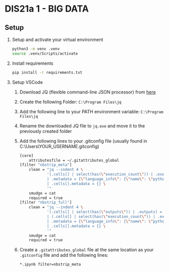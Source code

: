 # DIS21a 1 - BIG DATA

## Setup

1. Setup and activate your virtual environment

    ```bash
    python3 -m venv .venv
    source .venv/Scripts/activate
    ```

2. Install requirements

    ```bash
    pip install -r requirements.txt
    ```

3. Setup VSCode

    1. Download JQ (flexible command-line JSON processor) from [here](https://github.com/stedolan/jq/releases/download/jq-1.6/jq-win64.exe)
    2. Create the following Folder: `C:\Program Files\jq`
    3. Add the following line to your PATH environment variable: `C:\Program Files\jq`
    4. Rename the downloaded JQ file to `jq.exe` and move it to the previously created folder
    5. Add the following lines to your .gitconfig file (usually found in C:\Users\YOUR_USERNAME\.gitconfig)

        ```bash
        [core]
            attributesfile = ~/.gitattributes_global
        [filter "nbstrip_meta"]
            clean = "jq --indent 4 \
                    '(.cells[] | select(has(\"execution_count\")) | .execution_count) = null  \
                    | .metadata = {\"language_info\": {\"name\": \"python\", \"pygments_lexer\": \"ipython3\"}} \
                    | .cells[].metadata = {} \
                    '"
            smudge = cat
            required = true
        [filter "nbstrip_full"]
            clean = "jq --indent 4 \
                    '(.cells[] | select(has(\"outputs\")) | .outputs) = []  \
                    | (.cells[] | select(has(\"execution_count\")) | .execution_count) = null  \
                    | .metadata = {\"language_info\": {\"name\": \"python\", \"pygments_lexer\": \"ipython3\"}} \
                    | .cells[].metadata = {} \
                    '"
            smudge = cat
            required = true
        ```

    6. Create a `.gitattributes_global` file at the same location as your `.gitconfig` file and add the following lines:

        ```bash
        *.ipynb filter=nbstrip_meta
        ```
